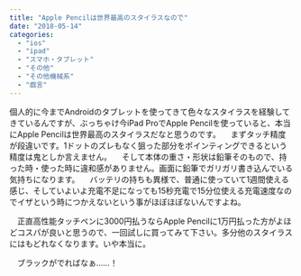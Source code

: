 ```yaml
---
title: "Apple Pencilは世界最高のスタイラスなので"
date: "2018-05-14"
categories: 
  - "ios"
  - "ipad"
  - "スマホ・タブレット"
  - "その他"
  - "その他機械系"
  - "戯言"
---
```


個人的に今までAndroidのタブレットを使ってきて色々なスタイラスを経験してきているんですが、ぶっちゃけ今iPad ProでApple Pencilを使っていると、本当にApple Pencilは世界最高のスタイラスだなと思うのです。 　まずタッチ精度が段違いです。1ドットのズレもなく狙った部分をポインティングできるという精度は鬼としか言えません。 　そして本体の重さ・形状は鉛筆そのもので、持った時・使った時に違和感がありません。画面に鉛筆でガリガリ書き込んでいる気持ちになります。 　バッテリの持ちも異様で、普通に使っていて1週間使える感じ、そしていよいよ充電不足になっても15秒充電で15分位使える充電速度なのでイザという時につかえないという事がほぼほぼないんですよね。

　正直高性能タッチペンに3000円払うならApple Pencilに1万円払った方がよほどコスパが良いと思うので、一回試しに買ってみて下さい。多分他のスタイラスにはもどれなくなります。いや本当に。

　ブラックがでればなぁ……！
